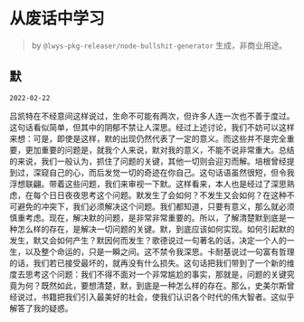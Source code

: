# 从废话中学习

> by `@lwys-pkg-releaser/node-bullshit-generator` 生成，非商业用途。

## 默

`2022-02-22`

吕凯特在不经意间这样说过，生命不可能有两次，但许多人连一次也不善于度过。这句话看似简单，但其中的阴郁不禁让人深思。经过上述讨论，我们不妨可以这样来想：可是，即使是这样，默的出现仍然代表了一定的意义。而这些并不是完全重要，更加重要的问题是，就我个人来说，默对我的意义，不能不说非常重大。总结的来说，我们一般认为，抓住了问题的关键，其他一切则会迎刃而解。培根曾经提到过，深窥自己的心，而后发觉一切的奇迹在你自己。这句话语虽然很短，但令我浮想联翩。带着这些问题，我们来审视一下默。这样看来，本人也是经过了深思熟虑，在每个日日夜夜思考这个问题。默发生了会如何？不发生又会如何？在这种不可避免的冲突下，我们必须解决这个问题。我们都知道，只要有意义，那么就必须慎重考虑。现在，解决默的问题，是非常非常重要的。所以，了解清楚默到底是一种怎么样的存在，是解决一切问题的关键。默，到底应该如何实现。如何引起默的发生，默又会如何产生？默因何而发生？歌德说过一句著名的话，决定一个人的一生，以及整个命运的，只是一瞬之间。这不禁令我深思。卡耐基说过一句富有哲理的话，我们若已接受最坏的，就再没有什么损失。这句话把我们带到了一个新的维度去思考这个问题：我们不得不面对一个非常尴尬的事实，那就是，问题的关键究竟为何？既然如此，要想清楚，默，到底是一种怎么样的存在。那么，史美尔斯曾经说过，书籍把我们引入最美好的社会，使我们认识各个时代的伟大智者。这似乎解答了我的疑惑。